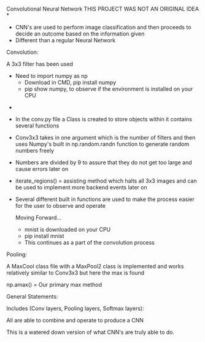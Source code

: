 Convolutional Neural Network     THIS PROJECT WAS NOT AN ORIGINAL IDEA *

- CNN's are used to perform image classification and then proceeds to decide an outcome based on the information given
- Different than a regular Neural Network



Convolution:

A 3x3 filter has been used
   - Need to import numpy as np
       - Download in CMD, pip install numpy
       - pip show numpy, to observe if the environment is installed on your CPU
*
- In the conv.py file a Class is created to store objects within it contains several functions
- Conv3x3 takes in one argument which is the number of filters and then uses Numpy's built in np.random.randn function
  to generate random numbers freely
- Numbers are divided by 9 to assure that they do not get too large and cause errors later on

- iterate_regions() = assisting method which halts all 3x3 images and can be used to implement more backend events later on
- Several different built in functions are used to make the process easier for the user to observe and operate


  Moving Forward...

  - mnist is downloaded on your CPU
  - pip install mnist
  - This continues as a part of the convolution process
 
Pooling:

A MaxCool class file with a MaxPool2 class is implemented and works relatively similar to Conv3x3 but here the max is found 

np.amax() = Our primary max method 

General Statements:

Includes (Conv layers, Pooling layers, Softmax layers):

All are able to combine and operate to produce a CNN

This is a watered down version of what CNN's are truly able to  do.
